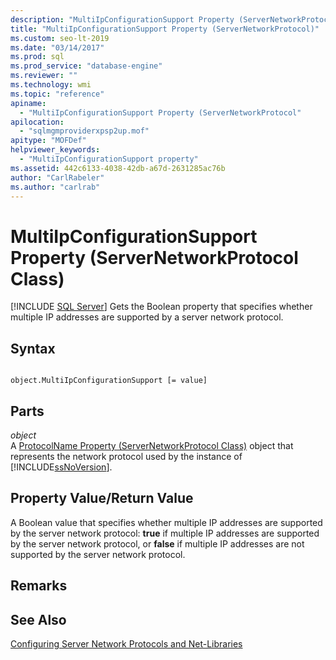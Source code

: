 ```yaml
---
description: "MultiIpConfigurationSupport Property (ServerNetworkProtocol Class)"
title: "MultiIpConfigurationSupport Property (ServerNetworkProtocol)"
ms.custom: seo-lt-2019
ms.date: "03/14/2017"
ms.prod: sql
ms.prod_service: "database-engine"
ms.reviewer: ""
ms.technology: wmi
ms.topic: "reference"
apiname: 
  - "MultiIpConfigurationSupport Property (ServerNetworkProtocol"
apilocation: 
  - "sqlmgmproviderxpsp2up.mof"
apitype: "MOFDef"
helpviewer_keywords: 
  - "MultiIpConfigurationSupport property"
ms.assetid: 442c6133-4038-42db-a67d-2631285ac76b
author: "CarlRabeler"
ms.author: "carlrab"
---
```

# MultiIpConfigurationSupport Property (ServerNetworkProtocol Class)
[!INCLUDE [SQL Server](../../../includes/applies-to-version/sqlserver.md)]
  Gets the Boolean property that specifies whether multiple IP addresses are supported by a server network protocol.  
  
## Syntax  
  
```  
  
object.MultiIpConfigurationSupport [= value]  
```  
  
## Parts  
 *object*  
 A [ProtocolName Property (ServerNetworkProtocol Class)](../../../relational-databases/wmi-provider-configuration-classes/servernetworkprotocol-class/protocolname-property-servernetworkprotocol-class.md) object that represents the network protocol used by the instance of [!INCLUDE[ssNoVersion](../../../includes/ssnoversion-md.md)].  
  
## Property Value/Return Value  
 A Boolean value that specifies whether multiple IP addresses are supported by the server network protocol: **true** if multiple IP addresses are supported by the server network protocol, or **false** if multiple IP addresses are not supported by the server network protocol.  
  
## Remarks  
  
## See Also  
 [Configuring Server Network Protocols and Net-Libraries](https://msdn.microsoft.com/library/ms177485\(v=sql.100\).aspx)  
  
  
